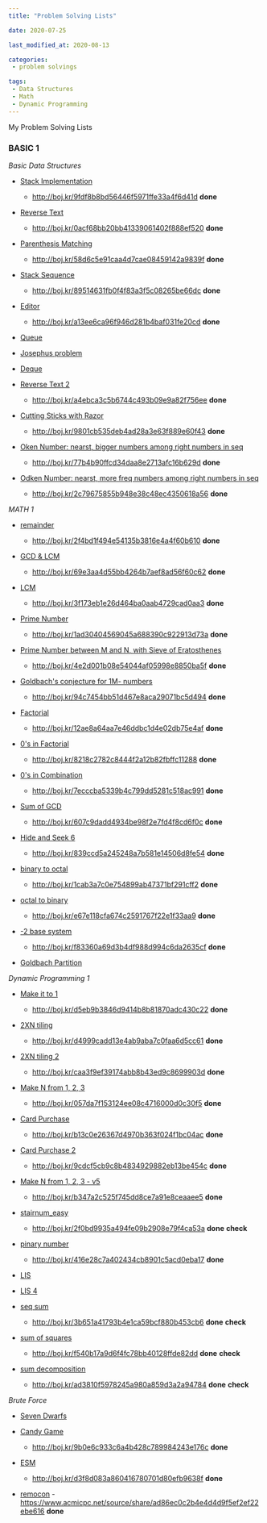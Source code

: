 ```yaml
---
title: "Problem Solving Lists"

date: 2020-07-25

last_modified_at: 2020-08-13

categories:
 - problem solvings 

tags:
 - Data Structures
 - Math
 - Dynamic Programming
---
```



My Problem Solving Lists

### BASIC 1

*Basic Data Structures*
- [Stack Implementation](https://www.acmicpc.net/problem/10828) 
	- <http://boj.kr/9fdf8b8bd56446f5971ffe33a4f6d41d> **done**

- [Reverse Text](https://www.acmicpc.net/problem/9093) 
	- <http://boj.kr/0acf68bb20bb41339061402f888ef520> **done**

- [Parenthesis Matching](https://www.acmicpc.net/problem/9012) 
	- <http://boj.kr/58d6c5e91caa4d7cae08459142a9839f> **done**

- [Stack Sequence](https://www.acmicpc.net/problem/1874) 
	- <http://boj.kr/89514631fb0f4f83a3f5c08265be66dc> **done**

- [Editor](https://www.acmicpc.net/problem/1406) 
	- <http://boj.kr/a13ee6ca96f946d281b4baf031fe20cd> **done**

- [Queue](https://www.acmicpc.net/problem/10845)

- [Josephus problem](https://www.acmicpc.net/problem/1158)

- [Deque](https://www.acmicpc.net/problem/10866)

- [Reverse Text 2](https://www.acmicpc.net/problem/17413)
	- <http://boj.kr/a4ebca3c5b6744c493b09e9a82f756ee> **done**

- [Cutting Sticks with Razor](https://www.acmicpc.net/problem/10799)
	- <http://boj.kr/9801cb535deb4ad28a3e63f889e60f43> **done**

- [Oken Number: nearst, bigger numbers among right numbers in seq](https://www.acmicpc.net/problem/17298)
	- <http://boj.kr/77b4b90ffcd34daa8e2713afc16b629d> **done**

- [Odken Number: nearst, more freq numbers among right numbers in seq](https://www.acmicpc.net/problem/17299)
	- <http://boj.kr/2c79675855b948e38c48ec4350618a56> **done**

*MATH 1*
- [remainder](https://www.acmicpc.net/problem/10430)
	- <http://boj.kr/2f4bd1f494e54135b3816e4a4f60b610> **done**

- [GCD & LCM](https://www.acmicpc.net/problem/2609)
	- <http://boj.kr/69e3aa4d55bb4264b7aef8ad56f60c62> **done**

- [LCM](https://www.acmicpc.net/problem/1934)
	- <http://boj.kr/3f173eb1e26d464ba0aab4729cad0aa3> **done**

- [Prime Number](https://www.acmicpc.net/problem/1978)
	- <http://boj.kr/1ad30404569045a688390c922913d73a> **done**

- [Prime Number between M and N, with Sieve of Eratosthenes](https://www.acmicpc.net/problem/1929)
	- <http://boj.kr/4e2d001b08e54044af05998e8850ba5f> **done**

- [Goldbach's conjecture for 1M- numbers](https://www.acmicpc.net/problem/6588)
	- <http://boj.kr/94c7454bb51d467e8aca29071bc5d494> **done**

- [Factorial](https://www.acmicpc.net/problem/10872)
	- <http://boj.kr/12ae8a64aa7e46ddbc1d4e02db75e4af> **done**

- [0's in Factorial](https://www.acmicpc.net/problem/1676)
	- <http://boj.kr/8218c2782c8444f2a12b82fbffc11288> **done**

- [0's in Combination](https://www.acmicpc.net/problem/2004)
	- <http://boj.kr/7ecccba5339b4c799dd5281c518ac991> **done**

- [Sum of GCD](https://www.acmicpc.net/problem/9613)
	- <http://boj.kr/607c9dadd4934be98f2e7fd4f8cd6f0c> **done**

- [Hide and Seek 6](https://www.acmicpc.net/problem/17087)
	- <http://boj.kr/839ccd5a245248a7b581e14506d8fe54> **done**

- [binary to octal](https://www.acmicpc.net/problem/1373)
	- <http://boj.kr/1cab3a7c0e754899ab47371bf291cff2> **done**

- [octal to binary](https://www.acmicpc.net/problem/1212)
	- <http://boj.kr/e67e118cfa674c2591767f22e1f33aa9> **done**

- [-2 base system](https://www.acmicpc.net/problem/2089)
	- <http://boj.kr/f83360a69d3b4df988d994c6da2635cf> **done**

- [Goldbach Partition](https://www.acmicpc.net/problem/17103) 

*Dynamic Programming 1*
- [Make it to 1](https://www.acmicpc.net/problem/1463)
	- <http://boj.kr/d5eb9b3846d9414b8b81870adc430c22> **done**

- [2XN tiling](https://www.acmicpc.net/problem/11726)
	- <http://boj.kr/d4999cadd13e4ab9aba7c0faa6d5cc61> **done**

- [2XN tiling 2](https://www.acmicpc.net/problem/11727)
	- <http://boj.kr/caa3f9ef39174abb8b43ed9c8699903d> **done**

- [Make N from 1, 2, 3](https://www.acmicpc.net/problem/9095)
	- <http://boj.kr/057da7f153124ee08c4716000d0c30f5> **done**

- [Card Purchase](https://www.acmicpc.net/problem/11052)
	- <http://boj.kr/b13c0e26367d4970b363f024f1bc04ac> **done**

- [Card Purchase 2](https://www.acmicpc.net/problem/16194)
	- <http://boj.kr/9cdcf5cb9c8b4834929882eb13be454c> **done**

- [Make N from 1, 2, 3 - v5](https://www.acmicpc.net/problem/15990)
	- <http://boj.kr/b347a2c525f745dd8ce7a91e8ceaaee5> **done**

- [stairnum_easy](https://www.acmicpc.net/problem/10844)
	- <http://boj.kr/2f0bd9935a494fe09b2908e79f4ca53a> **done** **check**

- [pinary number](https://www.acmicpc.net/problem/2193)
	- <http://boj.kr/416e28c7a402434cb8901c5acd0eba17> **done**
	
- [LIS](https://www.acmicpc.net/problem/11053)

- [LIS 4](https://www.acmicpc.net/problem/14002)

- [seq sum](https://www.acmicpc.net/problem/1912)
	- <http://boj.kr/3b651a41793b4e1ca59bcf880b453cb6> **done** **check**

- [sum of squares](https://www.acmicpc.net/problem/1699)
	- <http://boj.kr/f540b17a9d6f4fc78bb40128ffde82dd> **done** **check**

- [sum decomposition](https://www.acmicpc.net/problem/2225)
	- <http://boj.kr/ad3810f5978245a980a859d3a2a94784> **done** **check**

*Brute Force*
- [Seven Dwarfs](https://www.acmicpc.net/problem/2309)

- [Candy Game](https://www.acmicpc.net/problem/3085)
	- <http://boj.kr/9b0e6c933c6a4b428c789984243e176c> **done**

- [ESM](https://www.acmicpc.net/problem/1476)
	- <http://boj.kr/d3f8d083a860416780701d80efb9638f> **done**

- [remocon](https://www.acmicpc.net/problem/1107)
	-<https://www.acmicpc.net/source/share/ad86ec0c2b4e4d4d9f5ef2ef22ebe616> **done**
